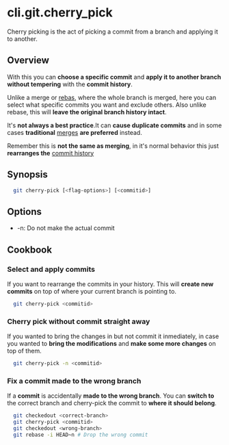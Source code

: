 # cli.git.cherry_pick

Cherry picking is the act of picking a commit from a branch and applying it to
another.

## Overview

With this you can **choose a specific commit** and **apply it to another branch**
**without tempering** with the **commit history**.

Unlike a merge or [rebas](./7ddq.md), where the whole branch is merged, here
you can select what specific commits you want and exclude others. Also unlike
rebase, this will **leave the original branch history intact**.

It's **not always a best practice**.It can **cause duplicate commits** and in
some cases **traditional** [merges](./drni.md) **are preferred** instead.

Remember this is **not the same as merging**, in it's normal behavior this just
**rearranges the** [commit history](./m36a.md)

## Synopsis

```sh
  git cherry-pick [<flag-options>] [<commitid>]
```

## Options

- -n: Do not make the actual commit

## Cookbook

### Select and apply commits

If you want to rearrange the commits in your history. This will **create new
commits** on top of where your current branch is pointing to.

```sh
  git cherry-pick <commitid>
```

### Cherry pick without commit straight away

If you wanted to bring the changes in but not commit it inmediately, in case
you wanted to **bring the modifications** and **make some more changes** on top
of them.

```sh
  git cherry-pick -n <commitid>
```

### Fix a commit made to the wrong branch

If a **commit** is accidentally **made to the wrong branch**. You can **switch
to** the correct branch and cherry-pick the commit to **where it should
belong**.

```sh
  git checkedout <correct-branch>
  git cherry-pick <commitid>
  git checkedout <wrong-branch>
  git rebase -i HEAD~n # Drop the wrong commit
```
